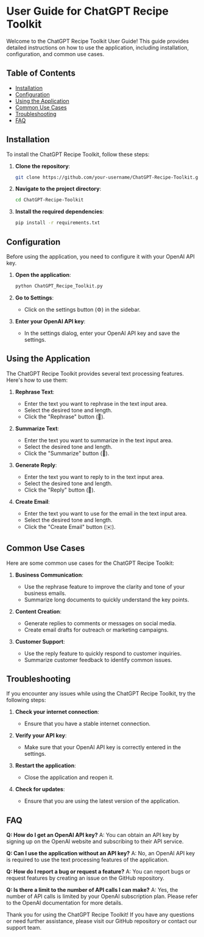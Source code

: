 # User Guide for ChatGPT Recipe Toolkit

Welcome to the ChatGPT Recipe Toolkit User Guide! This guide provides detailed instructions on how to use the application, including installation, configuration, and common use cases.

## Table of Contents

- [Installation](#installation)
- [Configuration](#configuration)
- [Using the Application](#using-the-application)
- [Common Use Cases](#common-use-cases)
- [Troubleshooting](#troubleshooting)
- [FAQ](#faq)

## Installation

To install the ChatGPT Recipe Toolkit, follow these steps:

1. **Clone the repository**:
   ```sh
   git clone https://github.com/your-username/ChatGPT-Recipe-Toolkit.git
   ```

2. **Navigate to the project directory**:
   ```sh
   cd ChatGPT-Recipe-Toolkit
   ```

3. **Install the required dependencies**:
   ```sh
   pip install -r requirements.txt
   ```

## Configuration

Before using the application, you need to configure it with your OpenAI API key.

1. **Open the application**:
   ```sh
   python ChatGPT_Recipe_Toolkit.py
   ```

2. **Go to Settings**:
   - Click on the settings button (⚙️) in the sidebar.

3. **Enter your OpenAI API key**:
   - In the settings dialog, enter your OpenAI API key and save the settings.

## Using the Application

The ChatGPT Recipe Toolkit provides several text processing features. Here's how to use them:

1. **Rephrase Text**:
   - Enter the text you want to rephrase in the text input area.
   - Select the desired tone and length.
   - Click the "Rephrase" button (🔄).

2. **Summarize Text**:
   - Enter the text you want to summarize in the text input area.
   - Select the desired tone and length.
   - Click the "Summarize" button (📝).

3. **Generate Reply**:
   - Enter the text you want to reply to in the text input area.
   - Select the desired tone and length.
   - Click the "Reply" button (💬).

4. **Create Email**:
   - Enter the text you want to use for the email in the text input area.
   - Select the desired tone and length.
   - Click the "Create Email" button (✉️).

## Common Use Cases

Here are some common use cases for the ChatGPT Recipe Toolkit:

1. **Business Communication**:
   - Use the rephrase feature to improve the clarity and tone of your business emails.
   - Summarize long documents to quickly understand the key points.

2. **Content Creation**:
   - Generate replies to comments or messages on social media.
   - Create email drafts for outreach or marketing campaigns.

3. **Customer Support**:
   - Use the reply feature to quickly respond to customer inquiries.
   - Summarize customer feedback to identify common issues.

## Troubleshooting

If you encounter any issues while using the ChatGPT Recipe Toolkit, try the following steps:

1. **Check your internet connection**:
   - Ensure that you have a stable internet connection.

2. **Verify your API key**:
   - Make sure that your OpenAI API key is correctly entered in the settings.

3. **Restart the application**:
   - Close the application and reopen it.

4. **Check for updates**:
   - Ensure that you are using the latest version of the application.

## FAQ

**Q: How do I get an OpenAI API key?**
A: You can obtain an API key by signing up on the OpenAI website and subscribing to their API service.

**Q: Can I use the application without an API key?**
A: No, an OpenAI API key is required to use the text processing features of the application.

**Q: How do I report a bug or request a feature?**
A: You can report bugs or request features by creating an issue on the GitHub repository.

**Q: Is there a limit to the number of API calls I can make?**
A: Yes, the number of API calls is limited by your OpenAI subscription plan. Please refer to the OpenAI documentation for more details.

Thank you for using the ChatGPT Recipe Toolkit! If you have any questions or need further assistance, please visit our GitHub repository or contact our support team.
